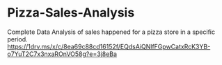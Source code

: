 # Pizza-Sales-Analysis
Complete Data Analysis of sales happened for a pizza store in a specific period.
https://1drv.ms/x/c/8ea69c88cd16152f/EQdsAiQNlfFGpwCatxRcK3YB-o7YuT2C7x3nxaROnVO58g?e=3j8eBa
